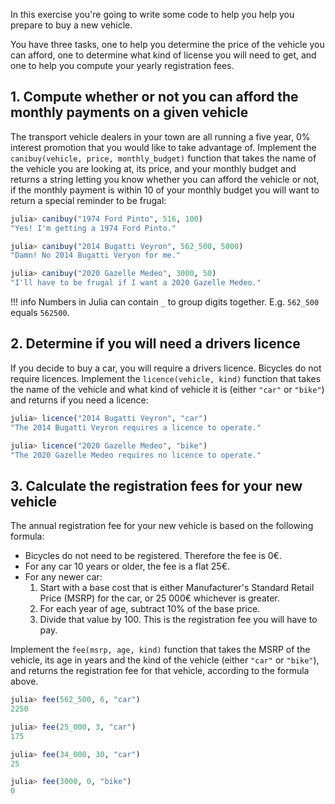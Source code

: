 In this exercise you're going to write some code to help you help you prepare to buy a new vehicle.

You have three tasks, one to help you determine the price of the vehicle you can afford, one to determine what kind of license you will need to get, and one to help you compute your yearly registration fees.

## 1. Compute whether or not you can afford the monthly payments on a given vehicle

The transport vehicle dealers in your town are all running a five year, 0% interest promotion that you would like to take advantage of.
Implement the `canibuy(vehicle, price, monthly_budget)` function that takes the name of the vehicle you are looking at, its price, and your monthly budget and returns a string letting you know whether you can afford the vehicle or not, if the monthly payment is within 10 of your monthly budget you will want to return a special reminder to be frugal:

```julia
julia> canibuy("1974 Ford Pinto", 516, 100)
"Yes! I'm getting a 1974 Ford Pinto."

julia> canibuy("2014 Bugatti Veyron", 562_500, 5000)
"Damn! No 2014 Bugatti Veryon for me."

julia> canibuy("2020 Gazelle Medeo", 3000, 50)
"I'll have to be frugal if I want a 2020 Gazelle Medeo."
```

!!! info
    Numbers in Julia can contain `_` to group digits together.
    E.g. `562_500` equals `562500`.

## 2. Determine if you will need a drivers licence

If you decide to buy a car, you will require a drivers licence.
Bicycles do not require licences.
Implement the `licence(vehicle, kind)` function that takes the name of the vehicle and what kind of vehicle it is (either `"car"` or `"bike"`) and returns if you need a licence:

```julia
julia> licence("2014 Bugatti Veyron", "car")
"The 2014 Bugatti Veyron requires a licence to operate."

julia> licence("2020 Gazelle Medeo", "bike")
"The 2020 Gazelle Medeo requires no licence to operate."
```

## 3. Calculate the registration fees for your new vehicle

The annual registration fee for your new vehicle is based on the following formula:

- Bicycles do not need to be registered. Therefore the fee is 0€.
- For any car 10 years or older, the fee is a flat 25€.
- For any newer car:
    1. Start with a base cost that is either Manufacturer's Standard Retail Price (MSRP) for the car, or 25&nbsp;000€ whichever is greater.
    2. For each year of age, subtract 10% of the base price.
    3. Divide that value by 100. This is the registration fee you will have to pay.

Implement the `fee(msrp, age, kind)` function that takes the MSRP of the vehicle, its age in years and the kind of the vehicle (either `"car"` or `"bike"`), and returns the registration fee for that vehicle, according to the formula above.

```julia
julia> fee(562_500, 6, "car")
2250

julia> fee(25_000, 3, "car")
175

julia> fee(34_000, 30, "car")
25

julia> fee(3000, 0, "bike")
0
```

